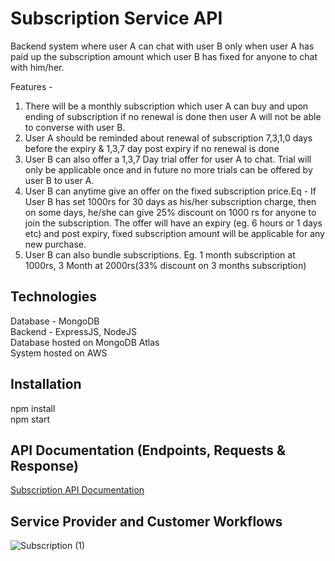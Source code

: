 # Subscription Service API

Backend system where user A can chat with user B only when user A has paid up the subscription amount which user B has fixed for anyone to chat with him/her.

Features -
1) There will be a monthly subscription which user A can buy and upon ending of subscription if no renewal is done then user A will not be able to converse with user B.
2) User A should be reminded about renewal of subscription 7,3,1,0 days before the expiry & 1,3,7 day post expiry if no renewal is done
3) User B can also offer a 1,3,7 Day trial offer for user A to chat. Trial will only be applicable once and in future no more trials can be offered by user B to user A.
4) User B can anytime give an offer on the fixed subscription price.Eq - If User B has set 1000rs for 30 days as his/her subscription charge, then on some days, he/she can give 25% discount on 1000 rs for anyone to join the subscription. The offer will have an expiry (eg. 6 hours or 1 days etc) and post expiry, fixed subscription amount will be applicable for any new purchase.
5) User B can also bundle subscriptions. Eg. 1 month subscription at 1000rs, 3 Month at 2000rs(33% discount on 3 months subscription)

## Technologies

Database - MongoDB <br/>
Backend - ExpressJS, NodeJS <br/>
Database hosted on MongoDB Atlas <br/>
System hosted on AWS 

## Installation

npm install
<br/>
npm start


## API Documentation (Endpoints, Requests & Response)

[Subscription API Documentation](https://documenter.getpostman.com/view/11648035/UV5deF1y)

## Service Provider and Customer Workflows

![Subscription (1)](https://user-images.githubusercontent.com/45893103/139261772-f88731ea-5955-4187-85b7-87b6f3a35bd1.png)
